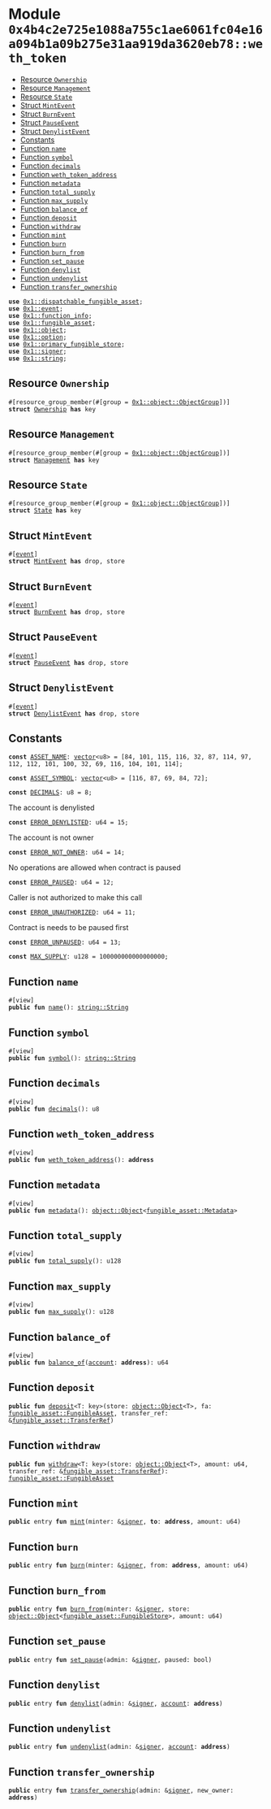 
<a id="0x4b4c2e725e1088a755c1ae6061fc04e16a094b1a09b275e31aa919da3620eb78_weth_token"></a>

# Module `0x4b4c2e725e1088a755c1ae6061fc04e16a094b1a09b275e31aa919da3620eb78::weth_token`



-  [Resource `Ownership`](#0x4b4c2e725e1088a755c1ae6061fc04e16a094b1a09b275e31aa919da3620eb78_weth_token_Ownership)
-  [Resource `Management`](#0x4b4c2e725e1088a755c1ae6061fc04e16a094b1a09b275e31aa919da3620eb78_weth_token_Management)
-  [Resource `State`](#0x4b4c2e725e1088a755c1ae6061fc04e16a094b1a09b275e31aa919da3620eb78_weth_token_State)
-  [Struct `MintEvent`](#0x4b4c2e725e1088a755c1ae6061fc04e16a094b1a09b275e31aa919da3620eb78_weth_token_MintEvent)
-  [Struct `BurnEvent`](#0x4b4c2e725e1088a755c1ae6061fc04e16a094b1a09b275e31aa919da3620eb78_weth_token_BurnEvent)
-  [Struct `PauseEvent`](#0x4b4c2e725e1088a755c1ae6061fc04e16a094b1a09b275e31aa919da3620eb78_weth_token_PauseEvent)
-  [Struct `DenylistEvent`](#0x4b4c2e725e1088a755c1ae6061fc04e16a094b1a09b275e31aa919da3620eb78_weth_token_DenylistEvent)
-  [Constants](#@Constants_0)
-  [Function `name`](#0x4b4c2e725e1088a755c1ae6061fc04e16a094b1a09b275e31aa919da3620eb78_weth_token_name)
-  [Function `symbol`](#0x4b4c2e725e1088a755c1ae6061fc04e16a094b1a09b275e31aa919da3620eb78_weth_token_symbol)
-  [Function `decimals`](#0x4b4c2e725e1088a755c1ae6061fc04e16a094b1a09b275e31aa919da3620eb78_weth_token_decimals)
-  [Function `weth_token_address`](#0x4b4c2e725e1088a755c1ae6061fc04e16a094b1a09b275e31aa919da3620eb78_weth_token_weth_token_address)
-  [Function `metadata`](#0x4b4c2e725e1088a755c1ae6061fc04e16a094b1a09b275e31aa919da3620eb78_weth_token_metadata)
-  [Function `total_supply`](#0x4b4c2e725e1088a755c1ae6061fc04e16a094b1a09b275e31aa919da3620eb78_weth_token_total_supply)
-  [Function `max_supply`](#0x4b4c2e725e1088a755c1ae6061fc04e16a094b1a09b275e31aa919da3620eb78_weth_token_max_supply)
-  [Function `balance_of`](#0x4b4c2e725e1088a755c1ae6061fc04e16a094b1a09b275e31aa919da3620eb78_weth_token_balance_of)
-  [Function `deposit`](#0x4b4c2e725e1088a755c1ae6061fc04e16a094b1a09b275e31aa919da3620eb78_weth_token_deposit)
-  [Function `withdraw`](#0x4b4c2e725e1088a755c1ae6061fc04e16a094b1a09b275e31aa919da3620eb78_weth_token_withdraw)
-  [Function `mint`](#0x4b4c2e725e1088a755c1ae6061fc04e16a094b1a09b275e31aa919da3620eb78_weth_token_mint)
-  [Function `burn`](#0x4b4c2e725e1088a755c1ae6061fc04e16a094b1a09b275e31aa919da3620eb78_weth_token_burn)
-  [Function `burn_from`](#0x4b4c2e725e1088a755c1ae6061fc04e16a094b1a09b275e31aa919da3620eb78_weth_token_burn_from)
-  [Function `set_pause`](#0x4b4c2e725e1088a755c1ae6061fc04e16a094b1a09b275e31aa919da3620eb78_weth_token_set_pause)
-  [Function `denylist`](#0x4b4c2e725e1088a755c1ae6061fc04e16a094b1a09b275e31aa919da3620eb78_weth_token_denylist)
-  [Function `undenylist`](#0x4b4c2e725e1088a755c1ae6061fc04e16a094b1a09b275e31aa919da3620eb78_weth_token_undenylist)
-  [Function `transfer_ownership`](#0x4b4c2e725e1088a755c1ae6061fc04e16a094b1a09b275e31aa919da3620eb78_weth_token_transfer_ownership)


<pre><code><b>use</b> <a href="">0x1::dispatchable_fungible_asset</a>;
<b>use</b> <a href="">0x1::event</a>;
<b>use</b> <a href="">0x1::function_info</a>;
<b>use</b> <a href="">0x1::fungible_asset</a>;
<b>use</b> <a href="">0x1::object</a>;
<b>use</b> <a href="">0x1::option</a>;
<b>use</b> <a href="">0x1::primary_fungible_store</a>;
<b>use</b> <a href="">0x1::signer</a>;
<b>use</b> <a href="">0x1::string</a>;
</code></pre>



<a id="0x4b4c2e725e1088a755c1ae6061fc04e16a094b1a09b275e31aa919da3620eb78_weth_token_Ownership"></a>

## Resource `Ownership`



<pre><code>#[resource_group_member(#[group = <a href="_ObjectGroup">0x1::object::ObjectGroup</a>])]
<b>struct</b> <a href="weth.md#0x4b4c2e725e1088a755c1ae6061fc04e16a094b1a09b275e31aa919da3620eb78_weth_token_Ownership">Ownership</a> <b>has</b> key
</code></pre>



<a id="0x4b4c2e725e1088a755c1ae6061fc04e16a094b1a09b275e31aa919da3620eb78_weth_token_Management"></a>

## Resource `Management`



<pre><code>#[resource_group_member(#[group = <a href="_ObjectGroup">0x1::object::ObjectGroup</a>])]
<b>struct</b> <a href="weth.md#0x4b4c2e725e1088a755c1ae6061fc04e16a094b1a09b275e31aa919da3620eb78_weth_token_Management">Management</a> <b>has</b> key
</code></pre>



<a id="0x4b4c2e725e1088a755c1ae6061fc04e16a094b1a09b275e31aa919da3620eb78_weth_token_State"></a>

## Resource `State`



<pre><code>#[resource_group_member(#[group = <a href="_ObjectGroup">0x1::object::ObjectGroup</a>])]
<b>struct</b> <a href="weth.md#0x4b4c2e725e1088a755c1ae6061fc04e16a094b1a09b275e31aa919da3620eb78_weth_token_State">State</a> <b>has</b> key
</code></pre>



<a id="0x4b4c2e725e1088a755c1ae6061fc04e16a094b1a09b275e31aa919da3620eb78_weth_token_MintEvent"></a>

## Struct `MintEvent`



<pre><code>#[<a href="">event</a>]
<b>struct</b> <a href="weth.md#0x4b4c2e725e1088a755c1ae6061fc04e16a094b1a09b275e31aa919da3620eb78_weth_token_MintEvent">MintEvent</a> <b>has</b> drop, store
</code></pre>



<a id="0x4b4c2e725e1088a755c1ae6061fc04e16a094b1a09b275e31aa919da3620eb78_weth_token_BurnEvent"></a>

## Struct `BurnEvent`



<pre><code>#[<a href="">event</a>]
<b>struct</b> <a href="weth.md#0x4b4c2e725e1088a755c1ae6061fc04e16a094b1a09b275e31aa919da3620eb78_weth_token_BurnEvent">BurnEvent</a> <b>has</b> drop, store
</code></pre>



<a id="0x4b4c2e725e1088a755c1ae6061fc04e16a094b1a09b275e31aa919da3620eb78_weth_token_PauseEvent"></a>

## Struct `PauseEvent`



<pre><code>#[<a href="">event</a>]
<b>struct</b> <a href="weth.md#0x4b4c2e725e1088a755c1ae6061fc04e16a094b1a09b275e31aa919da3620eb78_weth_token_PauseEvent">PauseEvent</a> <b>has</b> drop, store
</code></pre>



<a id="0x4b4c2e725e1088a755c1ae6061fc04e16a094b1a09b275e31aa919da3620eb78_weth_token_DenylistEvent"></a>

## Struct `DenylistEvent`



<pre><code>#[<a href="">event</a>]
<b>struct</b> <a href="weth.md#0x4b4c2e725e1088a755c1ae6061fc04e16a094b1a09b275e31aa919da3620eb78_weth_token_DenylistEvent">DenylistEvent</a> <b>has</b> drop, store
</code></pre>



<a id="@Constants_0"></a>

## Constants


<a id="0x4b4c2e725e1088a755c1ae6061fc04e16a094b1a09b275e31aa919da3620eb78_weth_token_ASSET_NAME"></a>



<pre><code><b>const</b> <a href="weth.md#0x4b4c2e725e1088a755c1ae6061fc04e16a094b1a09b275e31aa919da3620eb78_weth_token_ASSET_NAME">ASSET_NAME</a>: <a href="">vector</a>&lt;u8&gt; = [84, 101, 115, 116, 32, 87, 114, 97, 112, 112, 101, 100, 32, 69, 116, 104, 101, 114];
</code></pre>



<a id="0x4b4c2e725e1088a755c1ae6061fc04e16a094b1a09b275e31aa919da3620eb78_weth_token_ASSET_SYMBOL"></a>



<pre><code><b>const</b> <a href="weth.md#0x4b4c2e725e1088a755c1ae6061fc04e16a094b1a09b275e31aa919da3620eb78_weth_token_ASSET_SYMBOL">ASSET_SYMBOL</a>: <a href="">vector</a>&lt;u8&gt; = [116, 87, 69, 84, 72];
</code></pre>



<a id="0x4b4c2e725e1088a755c1ae6061fc04e16a094b1a09b275e31aa919da3620eb78_weth_token_DECIMALS"></a>



<pre><code><b>const</b> <a href="weth.md#0x4b4c2e725e1088a755c1ae6061fc04e16a094b1a09b275e31aa919da3620eb78_weth_token_DECIMALS">DECIMALS</a>: u8 = 8;
</code></pre>



<a id="0x4b4c2e725e1088a755c1ae6061fc04e16a094b1a09b275e31aa919da3620eb78_weth_token_ERROR_DENYLISTED"></a>

The account is denylisted


<pre><code><b>const</b> <a href="weth.md#0x4b4c2e725e1088a755c1ae6061fc04e16a094b1a09b275e31aa919da3620eb78_weth_token_ERROR_DENYLISTED">ERROR_DENYLISTED</a>: u64 = 15;
</code></pre>



<a id="0x4b4c2e725e1088a755c1ae6061fc04e16a094b1a09b275e31aa919da3620eb78_weth_token_ERROR_NOT_OWNER"></a>

The account is not owner


<pre><code><b>const</b> <a href="weth.md#0x4b4c2e725e1088a755c1ae6061fc04e16a094b1a09b275e31aa919da3620eb78_weth_token_ERROR_NOT_OWNER">ERROR_NOT_OWNER</a>: u64 = 14;
</code></pre>



<a id="0x4b4c2e725e1088a755c1ae6061fc04e16a094b1a09b275e31aa919da3620eb78_weth_token_ERROR_PAUSED"></a>

No operations are allowed when contract is paused


<pre><code><b>const</b> <a href="weth.md#0x4b4c2e725e1088a755c1ae6061fc04e16a094b1a09b275e31aa919da3620eb78_weth_token_ERROR_PAUSED">ERROR_PAUSED</a>: u64 = 12;
</code></pre>



<a id="0x4b4c2e725e1088a755c1ae6061fc04e16a094b1a09b275e31aa919da3620eb78_weth_token_ERROR_UNAUTHORIZED"></a>

Caller is not authorized to make this call


<pre><code><b>const</b> <a href="weth.md#0x4b4c2e725e1088a755c1ae6061fc04e16a094b1a09b275e31aa919da3620eb78_weth_token_ERROR_UNAUTHORIZED">ERROR_UNAUTHORIZED</a>: u64 = 11;
</code></pre>



<a id="0x4b4c2e725e1088a755c1ae6061fc04e16a094b1a09b275e31aa919da3620eb78_weth_token_ERROR_UNPAUSED"></a>

Contract is needs to be paused first


<pre><code><b>const</b> <a href="weth.md#0x4b4c2e725e1088a755c1ae6061fc04e16a094b1a09b275e31aa919da3620eb78_weth_token_ERROR_UNPAUSED">ERROR_UNPAUSED</a>: u64 = 13;
</code></pre>



<a id="0x4b4c2e725e1088a755c1ae6061fc04e16a094b1a09b275e31aa919da3620eb78_weth_token_MAX_SUPPLY"></a>



<pre><code><b>const</b> <a href="weth.md#0x4b4c2e725e1088a755c1ae6061fc04e16a094b1a09b275e31aa919da3620eb78_weth_token_MAX_SUPPLY">MAX_SUPPLY</a>: u128 = 100000000000000000;
</code></pre>



<a id="0x4b4c2e725e1088a755c1ae6061fc04e16a094b1a09b275e31aa919da3620eb78_weth_token_name"></a>

## Function `name`



<pre><code>#[view]
<b>public</b> <b>fun</b> <a href="weth.md#0x4b4c2e725e1088a755c1ae6061fc04e16a094b1a09b275e31aa919da3620eb78_weth_token_name">name</a>(): <a href="_String">string::String</a>
</code></pre>



<a id="0x4b4c2e725e1088a755c1ae6061fc04e16a094b1a09b275e31aa919da3620eb78_weth_token_symbol"></a>

## Function `symbol`



<pre><code>#[view]
<b>public</b> <b>fun</b> <a href="weth.md#0x4b4c2e725e1088a755c1ae6061fc04e16a094b1a09b275e31aa919da3620eb78_weth_token_symbol">symbol</a>(): <a href="_String">string::String</a>
</code></pre>



<a id="0x4b4c2e725e1088a755c1ae6061fc04e16a094b1a09b275e31aa919da3620eb78_weth_token_decimals"></a>

## Function `decimals`



<pre><code>#[view]
<b>public</b> <b>fun</b> <a href="weth.md#0x4b4c2e725e1088a755c1ae6061fc04e16a094b1a09b275e31aa919da3620eb78_weth_token_decimals">decimals</a>(): u8
</code></pre>



<a id="0x4b4c2e725e1088a755c1ae6061fc04e16a094b1a09b275e31aa919da3620eb78_weth_token_weth_token_address"></a>

## Function `weth_token_address`



<pre><code>#[view]
<b>public</b> <b>fun</b> <a href="weth.md#0x4b4c2e725e1088a755c1ae6061fc04e16a094b1a09b275e31aa919da3620eb78_weth_token_weth_token_address">weth_token_address</a>(): <b>address</b>
</code></pre>



<a id="0x4b4c2e725e1088a755c1ae6061fc04e16a094b1a09b275e31aa919da3620eb78_weth_token_metadata"></a>

## Function `metadata`



<pre><code>#[view]
<b>public</b> <b>fun</b> <a href="weth.md#0x4b4c2e725e1088a755c1ae6061fc04e16a094b1a09b275e31aa919da3620eb78_weth_token_metadata">metadata</a>(): <a href="_Object">object::Object</a>&lt;<a href="_Metadata">fungible_asset::Metadata</a>&gt;
</code></pre>



<a id="0x4b4c2e725e1088a755c1ae6061fc04e16a094b1a09b275e31aa919da3620eb78_weth_token_total_supply"></a>

## Function `total_supply`



<pre><code>#[view]
<b>public</b> <b>fun</b> <a href="weth.md#0x4b4c2e725e1088a755c1ae6061fc04e16a094b1a09b275e31aa919da3620eb78_weth_token_total_supply">total_supply</a>(): u128
</code></pre>



<a id="0x4b4c2e725e1088a755c1ae6061fc04e16a094b1a09b275e31aa919da3620eb78_weth_token_max_supply"></a>

## Function `max_supply`



<pre><code>#[view]
<b>public</b> <b>fun</b> <a href="weth.md#0x4b4c2e725e1088a755c1ae6061fc04e16a094b1a09b275e31aa919da3620eb78_weth_token_max_supply">max_supply</a>(): u128
</code></pre>



<a id="0x4b4c2e725e1088a755c1ae6061fc04e16a094b1a09b275e31aa919da3620eb78_weth_token_balance_of"></a>

## Function `balance_of`



<pre><code>#[view]
<b>public</b> <b>fun</b> <a href="weth.md#0x4b4c2e725e1088a755c1ae6061fc04e16a094b1a09b275e31aa919da3620eb78_weth_token_balance_of">balance_of</a>(<a href="">account</a>: <b>address</b>): u64
</code></pre>



<a id="0x4b4c2e725e1088a755c1ae6061fc04e16a094b1a09b275e31aa919da3620eb78_weth_token_deposit"></a>

## Function `deposit`



<pre><code><b>public</b> <b>fun</b> <a href="weth.md#0x4b4c2e725e1088a755c1ae6061fc04e16a094b1a09b275e31aa919da3620eb78_weth_token_deposit">deposit</a>&lt;T: key&gt;(store: <a href="_Object">object::Object</a>&lt;T&gt;, fa: <a href="_FungibleAsset">fungible_asset::FungibleAsset</a>, transfer_ref: &<a href="_TransferRef">fungible_asset::TransferRef</a>)
</code></pre>



<a id="0x4b4c2e725e1088a755c1ae6061fc04e16a094b1a09b275e31aa919da3620eb78_weth_token_withdraw"></a>

## Function `withdraw`



<pre><code><b>public</b> <b>fun</b> <a href="weth.md#0x4b4c2e725e1088a755c1ae6061fc04e16a094b1a09b275e31aa919da3620eb78_weth_token_withdraw">withdraw</a>&lt;T: key&gt;(store: <a href="_Object">object::Object</a>&lt;T&gt;, amount: u64, transfer_ref: &<a href="_TransferRef">fungible_asset::TransferRef</a>): <a href="_FungibleAsset">fungible_asset::FungibleAsset</a>
</code></pre>



<a id="0x4b4c2e725e1088a755c1ae6061fc04e16a094b1a09b275e31aa919da3620eb78_weth_token_mint"></a>

## Function `mint`



<pre><code><b>public</b> entry <b>fun</b> <a href="weth.md#0x4b4c2e725e1088a755c1ae6061fc04e16a094b1a09b275e31aa919da3620eb78_weth_token_mint">mint</a>(minter: &<a href="">signer</a>, <b>to</b>: <b>address</b>, amount: u64)
</code></pre>



<a id="0x4b4c2e725e1088a755c1ae6061fc04e16a094b1a09b275e31aa919da3620eb78_weth_token_burn"></a>

## Function `burn`



<pre><code><b>public</b> entry <b>fun</b> <a href="weth.md#0x4b4c2e725e1088a755c1ae6061fc04e16a094b1a09b275e31aa919da3620eb78_weth_token_burn">burn</a>(minter: &<a href="">signer</a>, from: <b>address</b>, amount: u64)
</code></pre>



<a id="0x4b4c2e725e1088a755c1ae6061fc04e16a094b1a09b275e31aa919da3620eb78_weth_token_burn_from"></a>

## Function `burn_from`



<pre><code><b>public</b> entry <b>fun</b> <a href="weth.md#0x4b4c2e725e1088a755c1ae6061fc04e16a094b1a09b275e31aa919da3620eb78_weth_token_burn_from">burn_from</a>(minter: &<a href="">signer</a>, store: <a href="_Object">object::Object</a>&lt;<a href="_FungibleStore">fungible_asset::FungibleStore</a>&gt;, amount: u64)
</code></pre>



<a id="0x4b4c2e725e1088a755c1ae6061fc04e16a094b1a09b275e31aa919da3620eb78_weth_token_set_pause"></a>

## Function `set_pause`



<pre><code><b>public</b> entry <b>fun</b> <a href="weth.md#0x4b4c2e725e1088a755c1ae6061fc04e16a094b1a09b275e31aa919da3620eb78_weth_token_set_pause">set_pause</a>(admin: &<a href="">signer</a>, paused: bool)
</code></pre>



<a id="0x4b4c2e725e1088a755c1ae6061fc04e16a094b1a09b275e31aa919da3620eb78_weth_token_denylist"></a>

## Function `denylist`



<pre><code><b>public</b> entry <b>fun</b> <a href="weth.md#0x4b4c2e725e1088a755c1ae6061fc04e16a094b1a09b275e31aa919da3620eb78_weth_token_denylist">denylist</a>(admin: &<a href="">signer</a>, <a href="">account</a>: <b>address</b>)
</code></pre>



<a id="0x4b4c2e725e1088a755c1ae6061fc04e16a094b1a09b275e31aa919da3620eb78_weth_token_undenylist"></a>

## Function `undenylist`



<pre><code><b>public</b> entry <b>fun</b> <a href="weth.md#0x4b4c2e725e1088a755c1ae6061fc04e16a094b1a09b275e31aa919da3620eb78_weth_token_undenylist">undenylist</a>(admin: &<a href="">signer</a>, <a href="">account</a>: <b>address</b>)
</code></pre>



<a id="0x4b4c2e725e1088a755c1ae6061fc04e16a094b1a09b275e31aa919da3620eb78_weth_token_transfer_ownership"></a>

## Function `transfer_ownership`



<pre><code><b>public</b> entry <b>fun</b> <a href="weth.md#0x4b4c2e725e1088a755c1ae6061fc04e16a094b1a09b275e31aa919da3620eb78_weth_token_transfer_ownership">transfer_ownership</a>(admin: &<a href="">signer</a>, new_owner: <b>address</b>)
</code></pre>
